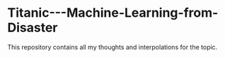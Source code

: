 # Titanic---Machine-Learning-from-Disaster
This repository contains all my thoughts and interpolations for the topic.
